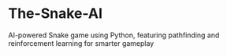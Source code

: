 # The-Snake-AI
AI-powered Snake game using Python, featuring pathfinding and reinforcement learning for smarter gameplay

